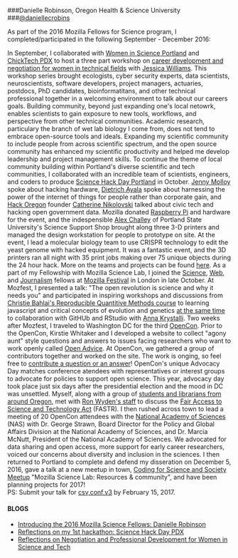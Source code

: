 ###Danielle Robinson, Oregon Health & Science University
###[@daniellecrobins](https://twitter.com/daniellecrobins)

As part of the 2016 Mozilla Fellows for Science program, I completed/participated in the following September - December 2016: 

In September, I collaborated with [Women in Science Portland](http://wisportland.weebly.com/) and [ChickTech PDX](https://portland.chicktech.org/) to host a three part workshop on [career development and negotiation for women in technical fields](https://science.mozilla.org/blog/reflections-on-women-in-stem) with [Jessica Williams](http://superwomanproject.com/). This workshop series brought ecologists, cyber security experts, data scientists, neuroscientists, software developers, project managers, actuaries, postdocs, PhD candidates, bioinformatitans, and other technical professional together in a welcoming environment to talk about our careers goals. 
Building community, beyond just expanding  one's local netowrk, enables scientists to gain exposure to new tools, workflows, and perspective from other technical communities.  Academic research, particulary the branch of wet lab biology I come from, does not tend to embrace open-source tools and ideals. Expanding my scientific community to include people from across scientific spectrum, and the open source community has enhanced my scientific productivity and helped me develop leadership and project management skills. To continue the theme of local community building within Portland's diverse scientific and tech communities, I collaborated with an incredible team of scientists, engineers, and coders to produce [Science Hack Day Portland](http://portland.sciencehackday.org/) in October. [Jenny Molloy](https://twitter.com/jenny_molloy?lang=en) spoke about hacking hardware, [Dietrich Ayala](https://twitter.com/dietrich) spoke about harnessing the power of the internet of things for people rather than corporate gain, and [Hack Oregon](http://www.hackoregon.org/) founder [Catherine Nikolovski](https://twitter.com/cat_nikolovski?lang=en) talked about civic tech and hacking open government data. Mozilla donated [Raspberry Pi](https://www.raspberrypi.org/) and hardware for the event, and the indespensible [Alex Challey](https://twitter.com/alexchally) of Portland State University's Science Support Shop brought along three 3-D printers and managed the design workstation for people to prototype on site. At the event, I lead a molecular biology team to use CRISPR technology to edit the yeast genome with hacked equipment. It was a fantastic event, and the 3D printers ran all night with 35 print jobs making over 75 unique objects during the 24 hour hack. More on the teams and projects can be found [here](https://storify.com/rchampieux/science-hack-day-portland).
As a part of my Fellowship with Mozilla Science Lab, I joined the [Science](https://science.mozilla.org/programs/fellowships/fellows), [Web](https://advocacy.mozilla.org/en-US/open-web-fellows/fellows2016), and [Journalism](https://opennews.org/what/fellowships/info/) fellows at [Mozilla Festival](https://mozillafestival.org/) in London in late October. At Mozfest, I presented a talk: "The open revolution is science and why it needs you" and participated in inspiring workshops and discussions from [Christie Bahlai's Reproducible Quantitive Methods course](https://cbahlai.github.io/rqm-template/) to learning javascript and critical concepts of evolution and genetics [at the same time](https://www.edx.org/course/nature-code-biology-javascript-epflx-nic1-0x) to collaboration with GitHUb and RStudio with [Anna Krystalli](http://annakrystalli.github.io/). 
Two weeks after Mozfest, I traveled to Washington DC for the third [OpenCon](http://www.opencon2016.org/updates/). Prior to the OpenCon,  Kirstie Whitaker and I developed a website to collect "agony aunt" style questions and answers to issues facing researchers who want to work openly called [Open Advice](https://kirstiejane.github.io/OpenAdvice/). At OpenCon, we gathered a group of contributors together and worked on the site. The work is onging, so feel free to [contribute a question or an answer](https://github.com/KirstieJane/OpenAdvice)! 
OpenCon's unique Advocacy Day matches conference atendees with representatives or interest groups to advocate for policies to support open science. This year, advocacy day took place just six days after the presidential election and the mood in DC was unsettled. Myself, along with a group of [students and librarians from around Oregon](https://twitter.com/Neurosarda/status/798242797103026176), met with [Ron Wyden's staff](https://opencon2016.sched.com/event/8uTk/advocacy-meeting-senator-ron-wyden-d-or?iframe=no&w=100%&sidebar=yes&bg=no) to discuss the [Fair Access to Science and Technology Act](https://en.wikipedia.org/wiki/Fair_Access_to_Science_and_Technology_Research_Act) (FASTR). I then rushed across town to lead a meeting of 20 OpenCon attendees with the [National Academy of Sciences](https://opencon2016.sched.com/event/8uTZ/advocacy-meeting-national-academy-of-sciences?iframe=no&w=100%&sidebar=yes&bg=no) (NAS) with Dr. George Strawn, Board Director for the Policy and Global Affairs Division at the National Academy of Sciences, and Dr. Marcia McNutt, President of the National Academy of Sciences. We advocated for data sharing and open access, more support for early career researchers, voiced our concerns about diversity and inclusion in the sciences.
I then returned to Portland to complete and defend my disseration on December 5, 2016, gave a talk at a new meetup in town, [Coding for Science and Society Meetup](https://www.meetup.com/Dat-Meetup/events/235968044/) "Mozilla Science Lab: Resources & community", and have been planning projects for 2017!  
PS: Submit your talk for [csv,conf,v3](https://csvconf.com/) by February 15, 2017.


#### BLOGS
* [Introducing the 2016 Mozilla Science Fellows: Danielle Robinson](https://science.mozilla.org/blog/intro-to-danielle)
* [Reflections on my 1st hackathon: Science Hack Day PDX](https://science.mozilla.org/blog/science-hack-day-pdx)
* [Reflections on Negotiation and Professional Development for Women in Science and Tech](https://science.mozilla.org/blog/reflections-on-women-in-stem)


